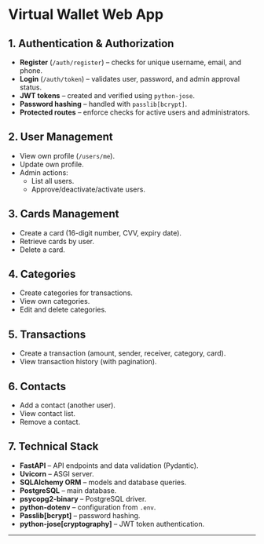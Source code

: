 # Virtual Wallet Web App

## 1. Authentication & Authorization
- **Register** (`/auth/register`) – checks for unique username, email, and phone.
- **Login** (`/auth/token`) – validates user, password, and admin approval status.
- **JWT tokens** – created and verified using `python-jose`.
- **Password hashing** – handled with `passlib[bcrypt]`.
- **Protected routes** – enforce checks for active users and administrators.

## 2. User Management
- View own profile (`/users/me`).
- Update own profile.
- Admin actions:
  - List all users.
  - Approve/deactivate/activate users.

## 3. Cards Management
- Create a card (16-digit number, CVV, expiry date).
- Retrieve cards by user.
- Delete a card.

## 4. Categories
- Create categories for transactions.
- View own categories.
- Edit and delete categories.

## 5. Transactions
- Create a transaction (amount, sender, receiver, category, card).
- View transaction history (with pagination).

## 6. Contacts
- Add a contact (another user).
- View contact list.
- Remove a contact.

## 7. Technical Stack
- **FastAPI** – API endpoints and data validation (Pydantic).
- **Uvicorn** – ASGI server.
- **SQLAlchemy ORM** – models and database queries.
- **PostgreSQL** – main database.
- **psycopg2-binary** – PostgreSQL driver.
- **python-dotenv** – configuration from `.env`.
- **Passlib[bcrypt]** – password hashing.
- **python-jose[cryptography]** – JWT token authentication.

---
